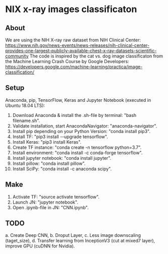 # NIX x-ray images classificaton

## About
We are using the NIH X-ray raw dataset from  NIH Clinical Center:
https://www.nih.gov/news-events/news-releases/nih-clinical-center-provides-one-largest-publicly-available-chest-x-ray-datasets-scientific-community
The code is inspired by the cat vs. dog image classificaton from the Machine Learning Crash Course by Google Developers:
https://developers.google.com/machine-learning/practica/image-classification/

## Setup
Anaconda, pip, TensorFlow, Keras and Jupyter Notebook (executed in Ubuntu 18.04 LTS):
1.  Download Anaconda & install the .sh-file by terminal:          "bash filename.sh".
2.  Validate installation, start AnacondaNavigator:                "anaconda-navigator".
3.  Install pip depending on your Python Version:                  "conda install pip3".
4.  Install TF:                                                    "pip3 install --upgrade tensorflow".
5.  Install Keras: 	                                               "pip3 install Keras".
6.  Create TF instance:                                            "conda create -n tensorflow python=3.7".
7.  Install environment:                                           "conda install -c conda-forge tensorflow".
8.  Install jupyter notebook:                                      "conda install jupyter".
9.  Install pillow:                                                "conda install pillow".
10. Install SciPy:                                                 "conda install -c anaconda scipy".

## Make
1. Activate TF:                                                   "source activate tensorflow". 
2. Launch JN:                                                     "jupyter notebook".
3. Open .ipynb-file in JN:                                         "CNN.ipynb".

## TODO
a. Create Deep CNN, 
b. Droput Layer, 
c. Less image downscaling (taget_size), 
d. Transfer learning from InceptionV3 (cut at mixed7 layer), improve GPU (cuDNN for Nvidia). 
